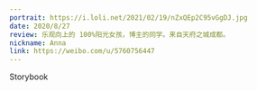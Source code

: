 ```yaml
---
portrait: https://i.loli.net/2021/02/19/nZxQEp2C95vGgDJ.jpg
date: 2020/8/27
review: 乐观向上的 100%阳光女孩，博主的同学。来自天府之城成都。
nickname: Anna
link: https://weibo.com/u/5760756447
---
```


Storybook
